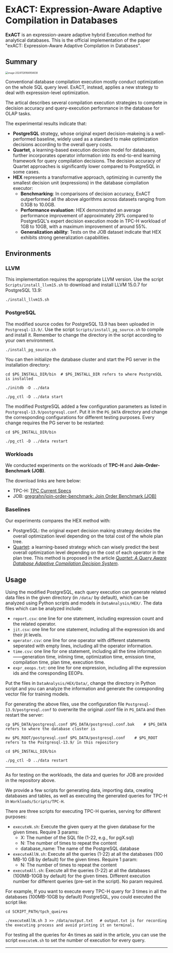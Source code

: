 # ExACT: Expression-Aware Adaptive Compilation in Databases
**ExACT** is an expression-aware adaptive hybrid Execution method for analytical databases. This is the official implementation of the paper "exACT: Expression-Aware Adaptive Compilation in Databases".

## Summary

<img src="https://my-typora-image-host.oss-cn-hangzhou.aliyuncs.com//img/image-20241128164954638.png" alt="image-20241128164954638" style="zoom: 50%;" /> 

Conventional database compilation execution mostly conduct optimization on the whole SQL query level. ExACT, instead, applies a new strategy to deal with expression-level optimization. 

The artical describes several compilation execution strategies to compete in decision accuracy and query-execution performance in the database for OLAP tasks.

The experimental results indicate that:

- **PostgreSQL** strategy, whose original expert decision-makeing is a well-performed baseline, widely used as a standard to make optimization decisions according to the overall query costs.
- **Quartet**, a learning-based execution decision model for databases, further incorporates operator information into its end-to-end learning framework for query compilation decisions. The decision accuracy of Quartet approaches is significantly lower compared to PostgreSQL in some cases.
- **HEX** represents a transformative approach, optimizing in currently the smallest decision unit (expressions) in the database compilation executor:
  - **Benchmarking**: In comparisons of decision accuracy, ExACT outperformed all the above algorithms across datasets ranging from 0.1GB to 10.0GB.
  - **Performance evaluation**: HEX demonstrated an average performance improvement of approximately 29% compared to PostgreSQL's expert decision execution mode in TPC-H workload of 1GB to 10GB, with a maximum improvement of around 55%.
  - **Generalization ability**: Tests on the JOB dataset indicate that HEX exhibits strong generalization capabilities.

## Environments

### LLVM

This implementation requires the appropriate LLVM version. Use the script `Scripts/install_llvm15.sh` to download and install LLVM 15.0.7 for PostgreSQL 13.9: 

```shell
./install_llvm15.sh
```

### PostgreSQL

The modified source codes for PostgreSQL 13.9 has been uploaded in `Postgresql-13.9/`. Use the script `Scripts/install_pg_source.sh` to compile and install it. Remember to change the directory in the script according to your own environment.

```shell
./install_pg_source.sh
```

You can then initialize the database cluster and start the PG server in the installation directory:

```shell
cd $PG_INSTALL_DIR/bin  # $PG_INSTALL_DIR refers to where PostgreSQL is installed

./initdb -D ../data

./pg_ctl -D ../data start
```

The modified PostgreSQL added a few configuration parameters as listed in `Postgresql-13.9/postgresql.conf`. Put it in the `PG_DATA` directory and change the corresponding configurations for different testing purposes. Every change requires the PG server to be restarted:

```shell
cd $PG_INSTALL_DIR/bin

./pg_ctl -D ../data restart
```

### Workloads

We conducted experiments on the workloads of **TPC-H** and **Join-Order-Benchmark (JOB)**.

The download links are here below:

- TPC-H: [TPC Current Specs](https://www.tpc.org/tpc_documents_current_versions/current_specifications5.asp)
- JOB: [gregrahn/join-order-benchmark: Join Order Benchmark (JOB)](https://github.com/gregrahn/join-order-benchmark)

### Baselines

Our experiments compares the HEX method with:

- PostgreSQL: the original expert decision making strategy decides the overall optimization level depending on the total cost of the whole plan tree. 
- [Quartet](https://codeocean.com/capsule/9528169/tree/v1): a learning-based strategy which can wisely predict the best overall optimization level depending on the cost of each operator in the plan tree. This method is proposed in the article *[Quartet: A Query Aware Database Adaptive Compilation Decision System](https://www.sciencedirect.com/science/article/abs/pii/S0957417423033432)*.

## Usage

Using the modified PostgreSQL, each query execution can generate related data files in the given directory (in ``/data/`` by default), which can be analyzed using Python scripts and models in `DataAnalysis/HEX/`. The data files which can be analyzed include:

- `report.csv`: one line for one statement, including expression count and the related operator.
- `jit.csv`: one line for one statement, including all the expression ids and their jit levels.
- `operator.csv`: one line for one operator with different statements seperated with empty lines, including all the operator information.
- `time.csv`: one line for one statement, including all the time information——generation time, inlining time, optimization time, emission time, compilation time, plan time, execution time.
- `expr_eeops.txt`: one line for one expression, including all the expression ids and the coresponding EEOPs.

Put the files in `DataAnalysis/HEX/Data/`, change the directory in Python script and you can analyze the information and generate the coresponding vector file for training models.

For generating the above files, use the configuration file `Postgresql-13.9/postgresql.conf` to overwrite the original .conf file in `PG_DATA` and then restart the server:

```shell
cp $PG_DATA/postgresql.conf $PG_DATA/postgresql.conf.bak	# $PG_DATA refers to where the database cluster is

mv $PG_ROOT/postgresql.conf $PG_DATA/postgresql.conf    # $PG_ROOT refers to the Postgresql-13.9/ in this repository

cd $PG_INSTALL_DIR/bin

./pg_ctl -D ../data restart
```

---

As for testing on the workloads, the data and queries for JOB are provided in the repository above. 

We provide a few scripts for generating data, importing data, creating databases and tables, as well as executing the generated queries for TPC-H in `Workloads/Scripts/TPC-H`. 

There are three scripts for executing TPC-H queries, serving for different purposes:

- `executeN.sh`: Execute the given query at the given database for the given times. Require 3 params:
  - X: The number of the SQL file (1-22, e.g., for pgX.sql)
  - N: The number of times to repeat the content
  - database_name: The name of the PostgreSQL database
- `executeAllN.sh`: Execute all the queries (1-22) at all the databases (100 MB-10 GB by default) for the given times. Require 1 param:
  - N: The number of times to repeat the content
- `executeAll.sh`: Execute all the queries (1-22) at all the databases (100MB-10GB by default) for the given times. Different execution number for different queries (pre-set in the script). No param required.

For example, If you want to execute every TPC-H query for 3 times in all the databases (100MB-10GB by default) PostgreSQL, you could executed the script like:

```shell
cd SCRIPT_PATH/tpch_queires

./executeAllN.sh 3 >> /data/output.txt   # output.txt is for recording the executing process and avoid printing it on terminal.
```

For testing all the queries for 4n times as said in the article, you can use the script `executeN.sh` to set the number of execution for every query.

---

